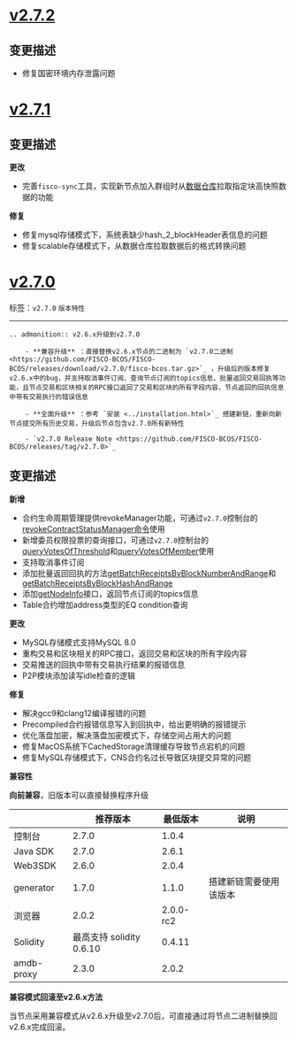# [v2.7.2](https://github.com/FISCO-BCOS/FISCO-BCOS/releases/tag/v2.7.2)
## 变更描述

- 修复国密环境内存泄露问题

# [v2.7.1](https://github.com/FISCO-BCOS/FISCO-BCOS/releases/tag/v2.7.1)
## 变更描述
**更改**

- 完善`fisco-sync`工具，实现新节点加入群组时从[数据仓库](https://github.com/WeBankBlockchain/Data-Stash)拉取指定块高快照数据的功能

**修复**

- 修复mysql存储模式下，系统表缺少hash_2_blockHeader表信息的问题
- 修复scalable存储模式下，从数据仓库拉取数据后的格式转换问题

# [v2.7.0](https://github.com/FISCO-BCOS/FISCO-BCOS/releases/tag/v2.7.0)

标签：``v2.7.0`` ``版本特性`` 

---

```eval_rst
.. admonition:: v2.6.x升级到v2.7.0

    - **兼容升级** ：直接替换v2.6.x节点的二进制为 `v2.7.0二进制 <https://github.com/FISCO-BCOS/FISCO-BCOS/releases/download/v2.7.0/fisco-bcos.tar.gz>`_ ，升级后的版本修复v2.6.x中的bug，并支持取消事件订阅、查询节点订阅的topics信息、批量返回交易回执等功能，且节点交易和区块相关的RPC接口返回了交易和区块的所有字段内容、节点返回的回执信息中带有交易执行的错误信息

    - **全面升级** ：参考 `安装 <../installation.html>`_ 搭建新链，重新向新节点提交所有历史交易，升级后节点包含v2.7.0所有新特性

    - `v2.7.0 Release Note <https://github.com/FISCO-BCOS/FISCO-BCOS/releases/tag/v2.7.0>`_
```

## 变更描述

**新增**

- 合约生命周期管理提供revokeManager功能，可通过`v2.7.0`控制台的[revokeContractStatusManager命令](../console/console_of_java_sdk.html#revokecontractstatusmanager)使用
- 新增委员权限投票的查询接口，可通过`v2.7.0`控制台的[queryVotesOfThreshold](../console/console_of_java_sdk.html#queryvotesofthreshold)和[queryVotesOfMember](../console/console_of_java_sdk.html#queryvotesofmember)使用
- 支持取消事件订阅
- 添加批量返回回执的方法[getBatchReceiptsByBlockNumberAndRange](../api.html#getbatchreceiptsbyblocknumberandrange)和[getBatchReceiptsByBlockHashAndRange](../api.html#getbatchreceiptsbyblockhashandrange)
- 添加[getNodeInfo](../api.html#getnodeinfo)接口，返回节点订阅的topics信息
- Table合约增加address类型的EQ condition查询

**更改**

- MySQL存储模式支持MySQL 8.0
- 重构交易和区块相关的RPC接口，返回交易和区块的所有字段内容
- 交易推送的回执中带有交易执行结果的报错信息
- P2P模块添加读写idle检查的逻辑

**修复**

- 解决gcc9和clang12编译报错的问题
- Precompiled合约报错信息写入到回执中，给出更明确的报错提示
- 优化落盘加密，解决落盘加密模式下，存储空间占用大的问题
- 修复MacOS系统下CachedStorage清理缓存导致节点宕机的问题
- 修复MySQL存储模式下，CNS合约名过长导致区块提交异常的问题

**兼容性**

**向前兼容**，旧版本可以直接替换程序升级

|            | 推荐版本                | 最低版本  | 说明                   |
| ---------- | ----------------------- | --------- | ---------------------- |
| 控制台     | 2.7.0                  | 1.0.4     |                        |
| Java SDK        | 2.7.0                   | 2.6.1     |     |
| Web3SDK        | 2.6.0                   | 2.0.4     |      |                  
| generator  | 1.7.0                   | 1.1.0     | 搭建新链需要使用该版本 |
| 浏览器     | 2.0.2                   | 2.0.0-rc2 |                        |
| Solidity   | 最高支持 solidity 0.6.10 | 0.4.11    |                        |
| amdb-proxy | 2.3.0                   | 2.0.2     |                        |

**兼容模式回滚至v2.6.x方法**

当节点采用兼容模式从v2.6.x升级至v2.7.0后，可直接通过将节点二进制替换回v2.6.x完成回滚。